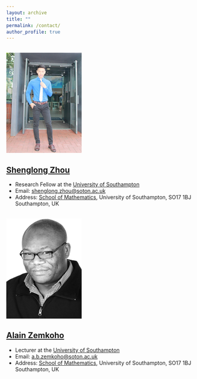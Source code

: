 ```yaml
---
layout: archive
title: ""   
permalink: /contact/
author_profile: true
---
```

 
<br/><img src='/images/slzhou.jpg'>

 [Shenglong Zhou](https://shenglongzhou.github.io)
 ---
* Research Fellow at the [University of Southampton](https://www.southampton.ac.uk/)
* Email: shenglong.zhou@soton.ac.uk
* Address: [School of Mathematics](https://www.southampton.ac.uk/maths), University of Southampton,  SO17 1BJ Southampton, UK 


<br/><img src='/images/zem.png'> 

[Alain Zemkoho](http://www.southampton.ac.uk/~abz1e14/)
---
* Lecturer at the [University of Southampton](https://www.southampton.ac.uk/)
* Email: a.b.zemkoho@soton.ac.uk 
* Address: [School of Mathematics](https://www.southampton.ac.uk/maths), University of Southampton,  SO17 1BJ Southampton, UK
